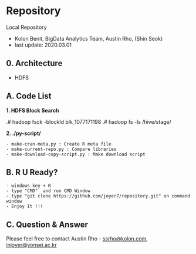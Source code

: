 
# Repository 
Local Repository 
- Kolon Benit, BigData Analytics Team, Austin Rho, (Shin Seok)
- last update: 2020.03.01 

## 0. Architecture
- HDFS



## A. Code List

**1. HDFS Block Search**

.# hadoop fsck -blockId blk_1077171198 
.# hadoop fs -ls /hive/stage/



**2. ./py-script/**

    - make-cran-meta.py : Create R meta file 
    - make-current-repo.py : Compare libraries
	- make-download-copy-script.py : Make download script



## B. R U Ready?
    - windows key + R
    - type "CMD"  and run CMD Window
    - type "git clone https://github.com/joyer7/repository.git" on command window
    - Enjoy It !!!
    

## C. Question & Answer
Please feel free to contact Austin Rho 
    - ssrho@kolon.com, injoyer@yonsei.ac.kr


